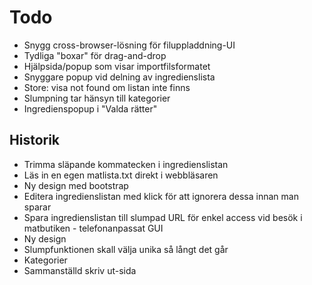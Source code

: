 # Todo

- Snygg cross-browser-lösning för filuppladdning-UI
- Tydliga "boxar" för drag-and-drop
- Hjälpsida/popup som visar importfilsformatet
- Snyggare popup vid delning av ingredienslista
- Store: visa not found om listan inte finns
- Slumpning tar hänsyn till kategorier
- Ingredienspopup i "Valda rätter"

## Historik

- Trimma släpande kommatecken i ingredienslistan
- Läs in en egen matlista.txt direkt i webbläsaren
- Ny design med bootstrap
- Editera ingredienslistan med klick för att ignorera dessa
innan man sparar
- Spara ingredienslistan till slumpad URL för enkel access
vid besök i matbutiken - telefonanpassat GUI
- Ny design
- Slumpfunktionen skall välja unika så långt det går
- Kategorier
- Sammanställd skriv ut-sida
